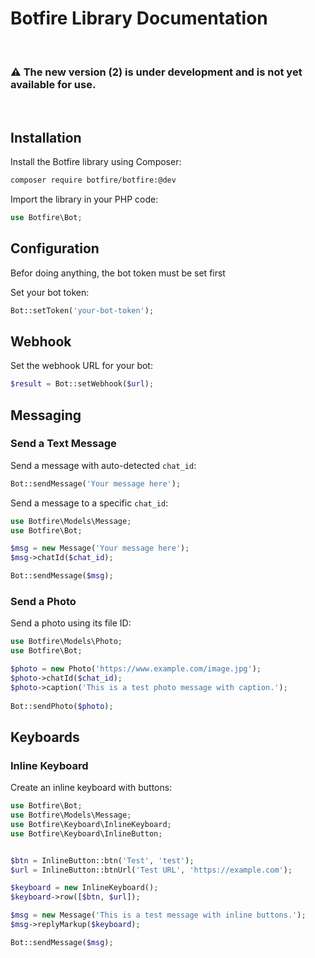 # Botfire Library Documentation

<br>

### ⚠️ The new version (2) is under development and is not yet available for use.

<br>

## Installation

Install the Botfire library using Composer:

```bash
composer require botfire/botfire:@dev
```

Import the library in your PHP code:

```php
use Botfire\Bot;
```

## Configuration

Befor doing anything, the bot token must be set first

Set your bot token:

```php
Bot::setToken('your-bot-token');
```

## Webhook

Set the webhook URL for your bot:

```php
$result = Bot::setWebhook($url);
```

## Messaging

### Send a Text Message

Send a message with auto-detected `chat_id`:

```php
Bot::sendMessage('Your message here');
```

Send a message to a specific `chat_id`:

```php
use Botfire\Models\Message;
use Botfire\Bot;

$msg = new Message('Your message here');
$msg->chatId($chat_id);

Bot::sendMessage($msg);

```

### Send a Photo

Send a photo using its file ID:

```php
use Botfire\Models\Photo;
use Botfire\Bot;

$photo = new Photo('https://www.example.com/image.jpg');
$photo->chatId($chat_id);
$photo->caption('This is a test photo message with caption.');
 
Bot::sendPhoto($photo);
```

## Keyboards

### Inline Keyboard

Create an inline keyboard with buttons:

```php
use Botfire\Bot;
use Botfire\Models\Message;
use Botfire\Keyboard\InlineKeyboard;
use Botfire\Keyboard\InlineButton;


$btn = InlineButton::btn('Test', 'test');
$url = InlineButton::btnUrl('Test URL', 'https://example.com');

$keyboard = new InlineKeyboard();
$keyboard->row([$btn, $url]);

$msg = new Message('This is a test message with inline buttons.');
$msg->replyMarkup($keyboard);

Bot::sendMessage($msg);
```
